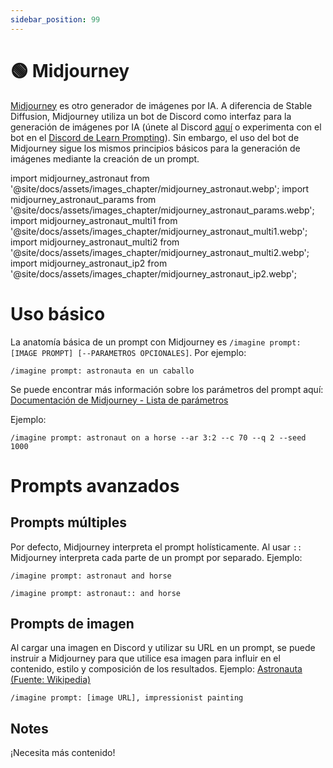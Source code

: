 ```yaml
---
sidebar_position: 99
---
```

# 🟢 Midjourney

[Midjourney](https://www.midjourney.com) es otro generador de imágenes por IA. A diferencia de Stable Diffusion, Midjourney utiliza un bot de Discord como interfaz para la generación de imágenes por IA (únete al Discord [aquí](https://discord.gg/midjourney) o experimenta con el bot en el [Discord de Learn Prompting](http://learnprompting.org/discord)). Sin embargo, el uso del bot de Midjourney sigue los mismos principios básicos para la generación de imágenes mediante la creación de un prompt.

import midjourney_astronaut from '@site/docs/assets/images_chapter/midjourney_astronaut.webp';
import midjourney_astronaut_params from '@site/docs/assets/images_chapter/midjourney_astronaut_params.webp';
import midjourney_astronaut_multi1 from '@site/docs/assets/images_chapter/midjourney_astronaut_multi1.webp';
import midjourney_astronaut_multi2 from '@site/docs/assets/images_chapter/midjourney_astronaut_multi2.webp';
import midjourney_astronaut_ip2 from '@site/docs/assets/images_chapter/midjourney_astronaut_ip2.webp';


# Uso básico

La anatomía básica de un prompt con Midjourney es `/imagine prompt: [IMAGE PROMPT] [--PARAMETROS OPCIONALES]`. Por ejemplo:

```text
/imagine prompt: astronauta en un caballo
```

<div style={{textAlign: 'center'}}>
  <LazyLoadImage src={midjourney_astronaut} style={{width: "750px"}} />
</div>

Se puede encontrar más información sobre los parámetros del prompt aquí: [Documentación de Midjourney - Lista de parámetros](https://docs.midjourney.com/docs/parameter-list)

Ejemplo:

```text
/imagine prompt: astronaut on a horse --ar 3:2 --c 70 --q 2 --seed 1000 
```

<div style={{textAlign: 'center'}}>
  <LazyLoadImage src={midjourney_astronaut_params} style={{width: "750px"}} />
</div>

# Prompts avanzados
## Prompts múltiples
Por defecto, Midjourney interpreta el prompt holísticamente. Al usar `::` Midjourney interpreta cada parte de un prompt por separado. Ejemplo:
```text
/imagine prompt: astronaut and horse
```
<div style={{textAlign: 'center'}}>
  <LazyLoadImage src={midjourney_astronaut_multi1} style={{width: "750px"}} />
</div>

```text
/imagine prompt: astronaut:: and horse
```
<div style={{textAlign: 'center'}}>
  <LazyLoadImage src={midjourney_astronaut_multi2} style={{width: "750px"}} />
</div>


## Prompts de imagen
Al cargar una imagen en Discord y utilizar su URL en un prompt, se puede instruir a Midjourney para que utilice esa imagen para influir en el contenido, estilo y composición de los resultados. Ejemplo:
[Astronauta (Fuente: Wikipedia)](https://en.wikipedia.org/wiki/Astronaut#/media/File:STS41B-35-1613_-_Bruce_McCandless_II_during_EVA_(Retouched).webp)

```text
/imagine prompt: [image URL], impressionist painting
```
<div style={{textAlign: 'center'}}>
  <LazyLoadImage src={midjourney_astronaut_ip2} style={{width: "750px"}} />
</div>

## Notes

¡Necesita más contenido!